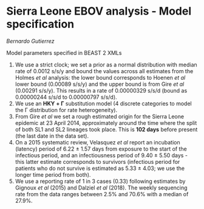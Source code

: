 # Sierra Leone EBOV analysis - Model specification
_Bernardo Gutierrez_

Model parameters specified in BEAST 2 XMLs

1. We use a strict clock; we set a prior as a normal distribution with median rate of 0.0012 s/s/y and bound the values across all estimates from the Holmes _et al_ analysis: the lower bound corresponds to Hoenen _et al_ lower bound (0.00089 s/s/y) and the upper bound is from Gire _et al_ (0.00291 s/s/y). This results in a rate of 0.00000329 s/s/d (bound as 0.00000244 s/s/d to 0.00000797 s/s/d).
2. We use an **HKY + Γ** substitution model (4 discrete categories to model the Γ distribution for rate heterogeneity).
3. From Gire _et al_ we set a rough estimated origin for the Sierra Leone epidemic at 23 April 2014, approximately around the time where the split of both SL1 and SL2 lineages took place. This is **102 days** before present (the last date in the data set).
4. On a 2015 systematic review, Velasquez _et al_ report an incubation (latency) period of 6.22 ± 1.57 days from exposure to the start of the infectious period, and an infectiousness period of 9.40 ± 5.50 days - this latter estimate corresponds to survivors (infectious period for patients who do not survive is estimated as 5.33 ± 4.03; we use the longer time period from both).
5. We use a reporting rate of 1 in 3 cases (0.33) following estimates by Gignoux _et al_ (2015) and Dalziel _et al_ (2018). The weekly sequencing rate from the data ranges between 2.5% and 70.6% with a median of 27.9%. 
